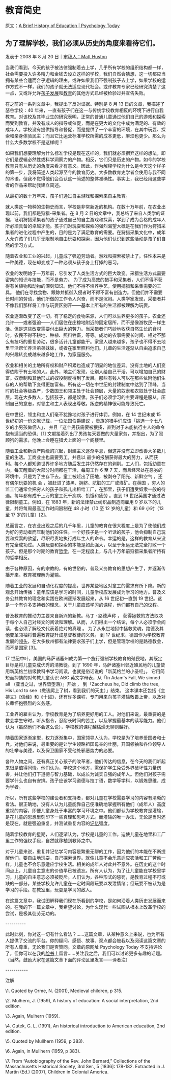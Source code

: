 # 教育简史

原文：[A Brief History of Education | Psychology Today](https://www.psychologytoday.com/us/blog/freedom-learn/200808/brief-history-education)

## 为了理解学校，我们必须从历史的角度来看待它们。

发表于 2008 年 8 月 20 日｜[审稿人：Matt Huston](https://www.psychologytoday.com/us/docs/editorial-process)

当我们看到，今天的孩子被法律强制着去上学，几乎所有学校的组织结构都一样，社会需要投入许多精力和金钱去设立这样的学校，我们自然会猜想，这一切都应当拥有某些合适而合乎逻辑的理由。或许如果我们不强制孩子去上学，如果学校的运作方式不一样，我们的孩子就无法适应现代社会。或许教育专家已经研究清楚了这一点，又或许允许[孩子发展](https://www.psychologytoday.com/us/basics/child-development)和[教育](https://www.psychologytoday.com/us/basics/education)的其他方式已经被检验过并宣告失败。

在之前的一系列文章中，我提出了反对证据。特别是 8 月 13 日的文章，我描述了瑟谷学校：40 年来，一直有孩子们在这一与传统学校教育相反的环境下进行自我教育。对该校及其毕业生的研究表明，正常的普通儿童通过他们自己的游戏和探索而受到教育，并没有成人的指导或催促，而是在更大的文化中成为满足的、有效的成年人。学校没有提供指导和督促，而是提供了一个丰富的环境，在其中玩耍、探索和亲身体验民主；而且它比运营标准学校所需的成本更低，麻烦也更少。那么为什么大多数学校不是这样呢？

如果我们想要理解为什么标准学校是现在这样的，我们就必须摒弃这样的想法，即它们是逻辑必然性或科学洞察力的产物。相反，它们只是历史的产物。如今的学校教育只有从历史的角度来看才有意义。因此，作为解释学校为什么是今天这个样子的第一步，我将简述人类起源至今的教育历史。大多数教育史学者会使用与我不同的术语，但我不觉得他们会否认这一简述的整体准确性。事实上，我已经用这些学者的作品来帮助我建立简述。

从最初的数十万年来，孩子们通过自主游戏和探索来自主教育。

就人类这一物种的生物史而言，学校是非常新近的机构。在数十万年前，在农业出现以前，我们都是狩猎-采集者。在 8 月 2 日的文章中，我总结了来自人类学的证据，证明狩猎采集者的孩子通过自己的自主游戏和探索，学到了成为合格的成年人所必须具备的卓越才能。孩子们对玩耍和探索的强烈渴望大概是在我们作为狩猎采集者的进化过程中产生的，目的是为了满足教育的需要。在狩猎采集文化中，成年人允许孩子们几乎无限制地自由玩耍和探索，因为他们认识到这些活动是孩子们自然的学习方式。

随着农业和工业的兴起，儿童成了强迫劳动者。游戏和探索被禁止了。任性本来是一种美德，现在却变成了一种必须从孩子身上打掉的恶习。

农业的发明始于一万年前，它引发了人类生活方式的巨大改变。采猎生活方式需要密集的知识与技能，而不是劳力。 为了成为高效的猎手和采集者，人们不得不获得有关植物和动物的深刻知识。他们不得不培养手艺，使用捕猎和采集需要的工具。 他们在寻找食物、跟踪并抵御入侵者时不得不富有创造力。但他们并不需要长时间的劳动，他们所做的工作令人兴奋，而不是沉闷。人类学家发现，采猎者并不像我们那样将工作与玩耍区别开——基本上所有的生活都被理解为玩耍。

农业逐渐改变了这一切。有了稳定的食物来源，人们可以生养更多的孩子。农业还允许——或者强迫——人们居住在庄稼地附近的固定居所，而不是像游牧民一样生活。但是这些改变需要付出巨大的劳力。当采猎者们巧妙地收获自然生长的食材时，农民不得不耕地、种植、照料牲畜，等等。成功的农事需要长时间、相对不那么有技巧的重复劳动，很多活计儿童都能干。家里人越来越多，孩子也不得不去地里干活帮忙养活弟弟妹妹，或者在家里照料他们。儿章的生活逐渐从自由追求自己的兴趣转变成越来越多地工作，为家庭服务。

农业和相关的土地所有权和财产积累也造成了明显的地位差异。没有土地的人们变得依附于有土地的人。此外，地主们发现，让别人给自己干活，可以增加自己的财富。奴隶制和其他形式的奴役制度得到了发展。那些有钱人可以在那些依附他们生存的人的帮助下变得更加富有。所有这一切在中世纪的封建制度中达到了顶峰，当时的社会等级森严，少数国王和领主处于社会顶层，大量的奴隶和农奴处于社会底层。现在大多数人，包括孩子，都是奴隶。孩子们必须学习的主要课程是服从，压制自己的意志，对领主和主人表现出尊敬。叛逆的精神很可能导致死亡。

在中世纪，领主和主人们毫不犹豫地对孩子进行体罚。例如，在 14 世纪末或 15 世纪初的一份文献记载，一位法国伯爵建议 ，贵族的猎手们应该「挑选一个七八岁的小男孩做佣人」， 并且「这个男孩需要被狠揍，直到对于未能执行主人的命令抱有适当的恐俱」[1] 文献接着列出了男孩每天要做的大量家务，并指出，为了照顾狗的需求，他晚上会睡在猎犬上面的一个阁楼里。

随着工业和新资产阶级的兴起，封建主义逐渐平息，但这并没有立即改善大多数儿童的生活。工商业主也需要劳工，并且以 最少的报酬获得最大的劳力，从而获利。每个人都知道世界许多地方随后发生并仍然存在的剥削。工人们，包括幼童在内，每天醒着的大部分时间都在干活，每周工作 6 至 7 天，而且经常处在恶劣的环境中，只是为了生存下去。童工被赶出了田地，被剥夺了阳光、新鲜空气 ，还有偶尔玩耍的机 会 ，被赶进了漆黑、拥挤、肮脏的工厂或煤矿。在英国 ，穷人的监工们通常会把穷人的孩子和孤儿出租给工厂，在那里，孩子们遭受奴隶一般的待遇。每年都有成千上万的童工死千疾病、饥饿和疲劳 。直到 19 世纪英国才通过法律限制童工。例如，在 1883 年，新的法律禁止纺织品制造商雇用 9 岁以下的儿童，并将每周最高工作时间限制在 48 小时（10 至 12 岁的儿童）和 69 小时（13 至 17 岁的儿童）[2]。

总而言之，在农业出现之后的几千年里，儿童的教育在很大程度上是为了使他们成为好的劳动者而压制他们的任性。一个好孩子是一个听话的孩子，他会抑制自己玩耍和探索的欲望，尽职尽责地执行成年主人的命令。幸运的是，这样的教育从来没有完全成功过。人类玩耍和探索的本能是如此强大，以至于永远无法完全打败一个孩子。但是那个时期的教育[哲学](https://www.psychologytoday.com/us/basics/philosophy)，在一定程度上，与几十万年前狩猎采集者所持有的哲学相反。

由于各种原因，有的宗教的，有的世俗的，普及义务教育的思想产生了，并逐渐传播开来。教育被理解为灌输。

随着工业的发展和自动化程度的提高，世界某些地区对童工的需求有所下降。新的观念开始传播：童年应该是学习的时间，儿童学校应发展成为学习的地方。普及义务公共教育的理念和实践在欧洲逐渐发展起来，从 16 世纪初一直到 19 世纪。这是一个有许多支持者的理念，关于儿童应该学习的课程，他们都有自己的议程。

普及教育的推动力主要来自新兴的新教。马丁 · 路德声称 ， 获得拯救的方法取决于每个人自己对经文的阅读和理解。从而，人们得出一个结论，每个人必须学会阅读，也必须了解经文代表着绝对的真理 。 为了从永世地狱中拯救灵魂，路德及其他变革领袖将普遍教育提升成基督教徒的义务。 到 17 世纪末，德国作为学校教育发展的[领头](https://www.psychologytoday.com/us/basics/leadership)，在大多数州都有法律要求孩子们上学，但是管理学校的是路德教会，而不是国家 [3]。

17 世纪中叶，美国的马萨诸塞州成为第一个施行强制学校教育的殖民地，其既定目标是将儿童变成优秀的清教徒。到了 1690 年，马萨诸塞州邻近殖民地的儿童使用新英格兰初级教科书学习阅读，也就是俗话说的「新英格兰的小圣经」。 它用简短而押韵的对句教儿童认识 ABC 英文字母表，从「In Adam's Fall, We sinned all （亚当之过，世界皆堕落）」开始 ， 到「Zaccheus he, Did climb the tree, His Lord to see（撒该爬上了树，看到我们的天主）」结束。 这本课本还包括《主祷文》《信经》和《十诫》，还有许多课程，专门用来向孩子灌输敬畏上帝，以及对长辈怀抱强烈的义务感。

工业界的雇主认为，学校教育是为了培养更好用的工人。对他们来说，最重要的是教会学生守时，听从指令，忍耐长时间的苦工，以及掌握最基本的读写能力。他们认为（虽然他们不会这么说），学校教的课程越枯燥无聊则越好。

随着国家逐渐定型，权力逐渐集中，国家领导人认为，学校是为了培养爱国者和士兵。对他们来说，最重要的是让学生领略祖国母亲的壮丽，开国领袖和各位领导人的壮举与美德，以及保卫国家不受他处邪恶势力的必要。

各种人物之间，还有真正关心孩子的改革者，他们传达的信息，在今天的我们听起来很是值得同情。他们认为，学校这个地方，需保护学生免受外界破坏性力量伤害，并让他们打下道德与智力基础，以成长为诚实自强的成年人。但他们对孩子需要学什么也自有安排。孩子应该学习道德与拉丁语，数学等学科，以锻炼思维，成为学者。

所以，所有这些学校的建设者和支持者，都对儿童在学校需要学习的内容有清晰的看法。很正确地，没有人认为儿童能靠自己便准确地掌握所有他们（成年人）高度重视的内容，即便儿童身处于丰富的学习环境之中。他们都认为学校教育是灌输，是在儿童的思想里刻印下一些真理和思考方式。而灌输的唯一办法，无论是当时还是现在，就是强迫重复，并测试重复内容的[记忆](https://www.psychologytoday.com/us/basics/memory)强度。

随着学校教育的星期，人们逐渐认为，学校是儿童的工作。迫使儿童在地里和工厂里工作的强权手段，自然就移植到教师之中。

对于儿童来说，重复并记忆学习内容是繁重无聊的工作，因为他们的本能在不断提醒他们，要自由地玩耍，自己探索世界。就像儿童不会乐意适应农活和工厂劳动一样，儿童也不会乐意适应学校生活。相关的成年人对此并不意外。在历史的这个时间点上，儿童自主意志的价值早已被遗忘。所有人认为，为了让儿童能在学校里学习，儿童的自主意志必须被贬斥。人们认为，各种形式的惩罚，是教育过程不可或缺的一部分。某些学校允许儿童在一定时间段玩耍以发泄情绪；但玩耍不被认为是学习的手段。在教室里，玩耍是学习的敌人。

在这篇文章中，我试图解释我们现在所看到的学校，是如何沿着人类历史发展而来的。在我的下一篇文章中，我希望讨论，为什么现代一些试图从根本上改革学校的尝试，是极其徒劳无功的。

\----------

此时此刻，你对这一切有什么看法？……这篇文章，从某种意义上来说，也为所有人提供了交流的平台。你的疑问、感悟、故事、观点都会被我以及阅读这篇文章的所有人尊重，无论我们是否赞同。文章的原网址 Psychology Today 不支持评论了，但你可以在我的[脸书](https://www.facebook.com/peter.gray.3572)上留言……关注我之后，我们可以讨论更多有趣的话题。（当然，鼓励大家在这篇文章下面的评论区里发言——译者注）

\-----------

注解

\1. Quoted by Orme, N. (2001), Medieval children, p 315.

\2. Mulhern, J. (1959), A history of education: A social interpretation, 2nd edition.

\3. Again, Mulhern (1959).

\4. Gutek, G. L. (1991), An historical introduction to American education, 2nd edition.

\5. Quoted by Mullhern (1959, p 383).

\6. Again, in Mullhern (1959, p 383).

\7. From “Autobiography of the Rev. John Bernard,” Collections of the Massachusetts Historical Society, 3rd Ser., 5 [1836]: 178-182. Extracted in J. Martin (Ed.) (2007), Children in Colonial America.
